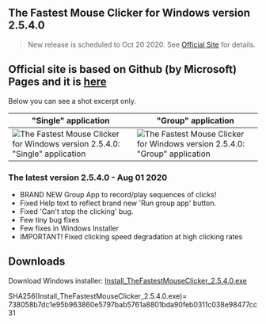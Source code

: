 The Fastest Mouse Clicker for Windows version 2.5.4.0
-----------------------------------------------------

> New release is scheduled to Oct 20 2020. See [Official Site](https://windows-2048.github.io/The-Fastest-Mouse-Clicker-for-Windows/) for details.

Official site is based on Github (by Microsoft) Pages and it is [here](https://windows-2048.github.io/The-Fastest-Mouse-Clicker-for-Windows/)
--------------------------------------------------------------------------------------

Below you can see a shot excerpt only.

"Single" application | "Group" application
----- | -----
![The Fastest Mouse Clicker for Windows version 2.5.4.0: "Single" application](docs/screenshots_new/v2.5.4.0/mw_v2.5.4.0.jpg?raw=true) | ![The Fastest Mouse Clicker for Windows version 2.5.4.0: "Group" application](docs/screenshots_new/v2.5.4.0/mw_groupapp_v2.5.4.0.jpg?raw=true)

### The latest version 2.5.4.0 - Aug 01 2020

* BRAND NEW Group App to record/play sequences of clicks!
* Fixed Help text to reflect brand new 'Run group app' button.
* Fixed 'Can't stop the clicking' bug.
* Few tiny bug fixes
* Few fixes in Windows Installer
* IMPORTANT! Fixed clicking speed degradation at high clicking rates

## Downloads

Download Windows installer: [Install_TheFastestMouseClicker_2.5.4.0.exe](https://gitlab.com/mashanovedad/The-Fastest-Mouse-Clicker-for-Windows/-/raw/master/WindowsInstaller/Install_TheFastestMouseClicker_2.5.4.0.exe?inline=false)

SHA256(Install_TheFastestMouseClicker_2.5.4.0.exe)= 738058b7dc1e95b963860e5797bab5761a8801bda90feb0311c038e98477cc31
